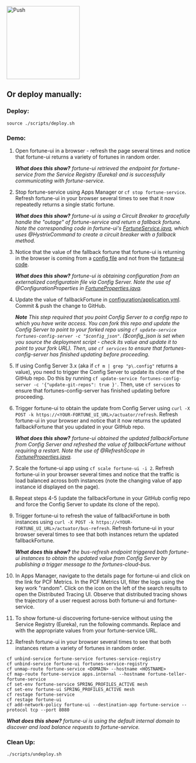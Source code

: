 <a href="https://push-to.cfapps.io?repo=https%3A%2F%2Fgithub.com%2Fciberkleid%2Ffortune-teller.git">
 	<img src="https://push-to.cfapps.io/ui/assets/images/Push-to-Pivotal-Light.svg" width="200" alt="Push">
</a>


## Or deploy manually:

### Deploy:
```
source ./scripts/deploy.sh
```

### Demo:
1. Open fortune-ui in a browser - refresh the page several times and notice that fortune-ui returns a variety of fortunes in random order.

   _**What does this show?** fortune-ui retrieved the endpoint for fortune-service from the Service Registry (Eureka) and is successfully communicating with fortune-service._
2. Stop fortune-service using Apps Manager or `cf stop fortune-service`. Refresh fortune-ui in your browser several times to see that it now repeatedly returns a single static fortune.

   _**What does this show?** fortune-ui is using a Circuit Breaker to gracefully handle the "outage" of fortune-service and return a fallback fortune. Note the corresponding code in fortune-ui's [FortuneService.java](fortune-teller-ui/src/main/java/io/spring/cloud/samples/fortuneteller/ui/services/fortunes/FortuneService.java), which uses @HystrixCommand to create a circuit breaker with a fallback method._
3. Notice that the value of the fallback fortune that fortune-ui is returning in the browser is coming from a [config file](configuration/application.yml) and not from the [fortune-ui code](fortune-teller-ui/src/main/java/io/spring/cloud/samples/fortuneteller/ui/services/fortunes/FortuneProperties.java).

   _**What does this show?** fortune-ui is obtaining configuration from an externalized configuratoin file via Config Server. Note the use of @ConfigurationProperties in [FortuneProperties.java](fortune-teller-ui/src/main/java/io/spring/cloud/samples/fortuneteller/ui/services/fortunes/FortuneProperties.java)._
4. Update the value of fallbackFortune in [configuration/application.yml](configuration/application.yml). Commit & push the change to GitHub.

   _**Note** This step required that you point Config Server to a config repo to which you have write access. You can fork this repo and update the Config Server to point to your forked repo using `cf update-service fortunes-config-server -c "$config_json"`. ($config_json is set when you source the deployment script - check its value and update it to point to your fork URL). Then, use `cf services` to ensure that fortunes-config-server has finished updating before proceeding._
5. If using Config Server 3.x (aka if `cf m | grep "p\.config"` returns a value), you need to trigger the Config Server to update its clone of the GitHub repo. Do this by running `cf update-service fortunes-config-server -c '{"update-git-repos": true }'`. Then, use `cf services` to ensure that fortunes-config-server has finished updating before proceeding.
6. Trigger fortune-ui to obtain the update from Config Server using `curl -X POST -k https://<YOUR-FORTUNE_UI_URL>/actuator/refresh`. Refresh fortune-ui in your browser and notice that it now returns the updated fallbackFortune that you updated in your GitHub repo.

   _**What does this show?** fortune-ui obtained the updated fallbackFortune from Config Server and refreshed the value of fallbackFortune without requiring a restart. Note the use of @RefreshScope in [FortuneProperties.java](fortune-teller-ui/src/main/java/io/spring/cloud/samples/fortuneteller/ui/services/fortunes/FortuneProperties.java)._
7. Scale the fortune-ui app using `cf scale fortune-ui -i 2`. Refresh fortune-ui in your browser several times and notice that the traffic is load balanced across both instances (note the changing value of app instance id displayed on the page).
8. Repeat steps 4-5 (update the fallbackFortune in your GitHub config repo and force the Config Server to update its clone of the repo).
9. Trigger fortune-ui to refresh the value of fallbackFortune in both instances using `curl -X POST -k https://<YOUR-FORTUNE_UI_URL>/actuator/bus-refresh`. Refresh fortune-ui in your browser several times to see that both instances return the updated fallbackFortune.

   _**What does this show?** the bus-refresh endpoint triggered both fortune-ui instances to obtain the updated value from Config Server by publishing a trigger message to the fortunes-cloud-bus._
10. In Apps Manager, navigate to the details page for fortune-ui and click on the link for PCF Metrics. In the PCF Metrics UI, filter the logs using the key work "random". Click on the icon on the left of the search results to open the Distributed Tracing UI. Observe that distributed tracing shows the trajectory of a user request across both fortune-ui and fortune-service.
11. To show fortune-ui discovering fortune-service without using the Service Registry (Eureka), run the following commands. Replace <DOMAIN> and <HOSTNAME> with the appropriate values from your fortune-service URL.
12. Refresh fortune-ui in your browser several times to see that both instances return a variety of fortunes in random order.


```
cf unbind-service fortune-service fortunes-service-registry
cf unbind-service fortune-ui fortunes-service-registry
cf unmap-route fortune-service <DOMAIN> --hostname <HOSTNAME>
cf map-route fortune-service apps.internal --hostname fortune-teller-fortune-service
cf set-env fortune-service SPRING_PROFILES_ACTIVE mesh
cf set-env fortune-ui SPRING_PROFILES_ACTIVE mesh
cf restage fortune-service
cf restage fortune-ui
cf add-network-policy fortune-ui --destination-app fortune-service --protocol tcp --port 8080
```

   _**What does this show?** fortune-ui is using the default internal domain to discover and load balance requests to fortune-service._

### Clean Up:
```
./scripts/undeploy.sh
```
